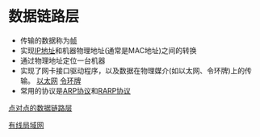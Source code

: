 # 数据链路层

- 传输的数据称为[帧](帧.md)
- 实现[IP地址](IP地址.md)和机器物理地址(通常是MAC地址)之间的转换
- 通过物理地址定位一台机器
- 实现了网卡接口驱动程序，以及数据在物理媒介(如以太网、令环牌)上的传输。
  [以太网](以太网.md)  [令环牌](令环牌.md)
- 常用的协议是[ARP协议](ARP协议.md)和[RARP协议](RARP协议.md)

[点对点的数据链路层](点对点的数据链路层.md)

[有线局域网](有线局域网.md)